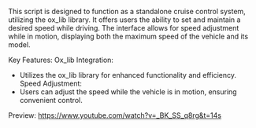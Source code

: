 This script is designed to function as a standalone cruise control system, utilizing the ox_lib library. It offers users the ability to set and maintain a desired speed while driving. The interface allows for speed adjustment while in motion, displaying both the maximum speed of the vehicle and its model. 

Key Features:
Ox_lib Integration:
- Utilizes the ox_lib library for enhanced functionality and efficiency.
Speed Adjustment:
- Users can adjust the speed while the vehicle is in motion, ensuring convenient control.


Preview: https://www.youtube.com/watch?v=_BK_SS_q8rg&t=14s
